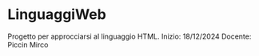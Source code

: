 # LinguaggiWeb
Progetto per approcciarsi al linguaggio HTML.
Inizio: 18/12/2024
Docente: Piccin Mirco
